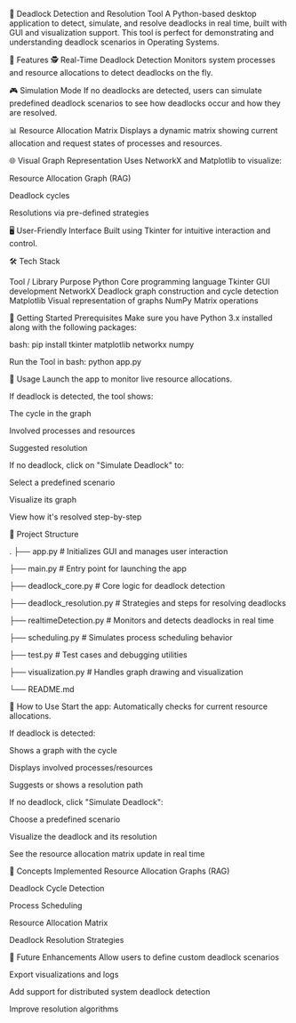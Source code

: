🧠 Deadlock Detection and Resolution Tool
A Python-based desktop application to detect, simulate, and resolve deadlocks in real time, built with GUI and visualization support. This tool is perfect for demonstrating and understanding deadlock scenarios in Operating Systems.

🔧 Features
🕵️ Real-Time Deadlock Detection
Monitors system processes and resource allocations to detect deadlocks on the fly.

🎮 Simulation Mode
If no deadlocks are detected, users can simulate predefined deadlock scenarios to see how deadlocks occur and how they are resolved.

📊 Resource Allocation Matrix
Displays a dynamic matrix showing current allocation and request states of processes and resources.

🌐 Visual Graph Representation
Uses NetworkX and Matplotlib to visualize:

Resource Allocation Graph (RAG)

Deadlock cycles

Resolutions via pre-defined strategies

🖥️ User-Friendly Interface
Built using Tkinter for intuitive interaction and control.

🛠️ Tech Stack

Tool / Library	Purpose
Python	Core programming language
Tkinter	GUI development
NetworkX	Deadlock graph construction and cycle detection
Matplotlib	Visual representation of graphs
NumPy	Matrix operations


🚀 Getting Started
Prerequisites
Make sure you have Python 3.x installed along with the following packages:

bash:
pip install tkinter matplotlib networkx numpy

Run the Tool in bash:
python app.py

🧪 Usage
Launch the app to monitor live resource allocations.

If deadlock is detected, the tool shows:

The cycle in the graph

Involved processes and resources

Suggested resolution

If no deadlock, click on "Simulate Deadlock" to:

Select a predefined scenario

Visualize its graph

View how it's resolved step-by-step

📂 Project Structure

.
├── app.py                   # Initializes GUI and manages user interaction

├── main.py                  # Entry point for launching the app

├── deadlock_core.py         # Core logic for deadlock detection

├── deadlock_resolution.py   # Strategies and steps for resolving deadlocks

├── realtimeDetection.py     # Monitors and detects deadlocks in real time

├── scheduling.py            # Simulates process scheduling behavior

├── test.py                  # Test cases and debugging utilities

├── visualization.py         # Handles graph drawing and visualization

└── README.md


🧪 How to Use
Start the app: Automatically checks for current resource allocations.

If deadlock is detected:

Shows a graph with the cycle

Displays involved processes/resources

Suggests or shows a resolution path

If no deadlock, click "Simulate Deadlock":

Choose a predefined scenario

Visualize the deadlock and its resolution

See the resource allocation matrix update in real time



📌 Concepts Implemented
Resource Allocation Graphs (RAG)

Deadlock Cycle Detection

Process Scheduling

Resource Allocation Matrix

Deadlock Resolution Strategies

🔮 Future Enhancements
Allow users to define custom deadlock scenarios

Export visualizations and logs

Add support for distributed system deadlock detection

Improve resolution algorithms
